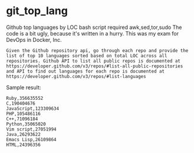 # git_top_lang
Github top languages by LOC
bash script required awk,sed,tor,sudo
The code is a bit ugly, because it's written in a hurry. This was my exam for DevOps in Docker, Inc.
```
Given the Github repository api, go through each repo and provide the list of top 10 languages sorted based on total LOC across all repositories. Github API to list all public repos is documented at https://developer.github.com/v3/repos/#list-all-public-repositories and API to find out languages for each repo is documented at https://developer.github.com/v3/repos/#list-languages
```
Sample result:
```
Ruby,356635552
C,190404676
JavaScript,123309634
PHP,105486116
C++,71096184
Python,35065020
Vim script,27051994
Java,26293622
Emacs Lisp,26109864
HTML,24396356
```
